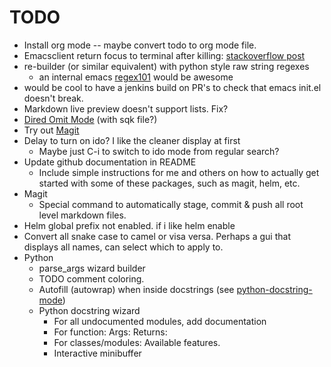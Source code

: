 
# TODO
  * Install org mode -- maybe convert todo to org mode file.
  * Emacsclient return focus to terminal after killing: [stackoverflow post](https://stackoverflow.com/questions/47496959/how-to-return-focus-to-terminal-after-closing-gui-emacsclient-on-mac-os-x)
  * re-builder (or similar equivalent) with python style raw string regexes
      * an internal emacs [regex101](https://regex101.com/) would be awesome
  * would be cool to have a jenkins build on PR's to check that emacs init.el doesn't break.
  * Markdown live preview doesn't support lists. Fix?
  * [Dired Omit Mode](https://www.emacswiki.org/emacs/DiredOmitMode) (with sqk file?)
  * Try out [Magit](https://github.com/magit/magit)
  * Delay to turn on ido? I like the cleaner display at first
      * Maybe just C-i to switch to ido mode from regular search?
  * Update github documentation in README
      * Include simple instructions for me and others on how to actually get started with some of these packages, such as magit, helm, etc.
  * Magit
      * Special command to automatically stage, commit & push all root level markdown files.
  * Helm global prefix not enabled. if i like helm enable
  * Convert all snake case to camel or visa versa. Perhaps a gui that displays all names, can select which to apply to.
  * Python
      * parse_args wizard builder
      * TODO comment coloring.
      * Autofill (autowrap) when inside docstrings (see [python-docstring-mode](https://github.com/glyph/python-docstring-mode))
      * Python docstring wizard
          * For all undocumented modules, add documentation
          * For function: Args: Returns:
          * For classes/modules: Available features.
          * Interactive minibuffer
